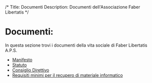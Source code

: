/*
Title: Documenti
Description: Documenti dell'Associazione Faber Libertatis
*/
# Documenti:

In questa sezione trovi i documenti della vita sociale di Faber Libertatis A.P.S.

* [Manifesto](/documenti/manifesto)
* [Statuto](/documenti/statuto)
* [Consiglio Direttivo](/documenti/consiglio_direttivo)
* [Requisiti minimi per il recupero di materiale informatico](/documenti/requisiti_minimi_recupero)
